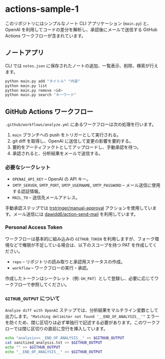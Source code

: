 # actions-sample-1

このリポジトリにはシンプルなノート CLI アプリケーション (`main.py`) と、OpenAI を利用してコードの差分を解析し、承認後にメールで送信する GitHub Actions ワークフローが含まれています。

## ノートアプリ

CLI では `notes.json` に保存されたノートの追加、一覧表示、削除、検索が行えます。

```bash
python main.py add "タイトル" "内容"
python main.py list
python main.py remove <id>
python main.py search "キーワード"
```

## GitHub Actions ワークフロー

`.github/workflows/analyze.yml` にあるワークフローは次の処理を行います。

1. `main` ブランチへの push をトリガーとして実行される。
2. git diff を取得し、OpenAI に送信して変更の影響を要約する。
3. 要約をアーティファクトとしてアップロードし、手動承認を待つ。
4. 承認されると、分析結果をメールで送信する。

### 必要なシークレット

- `OPENAI_API_KEY` – OpenAI の API キー。
- `SMTP_SERVER`, `SMTP_PORT`, `SMTP_USERNAME`, `SMTP_PASSWORD` – メール送信に使用する認証情報。
- `MAIL_TO` – 送信先メールアドレス。

手動承認ステップでは [trstringer/manual-approval](https://github.com/trstringer/manual-approval) アクションを使用しています。メール送信には [dawidd6/action-send-mail](https://github.com/dawidd6/action-send-mail) を利用しています。

### Personal Access Token

ワークフローは基本的に組み込みの `GITHUB_TOKEN` を利用しますが、フォーク環境などで権限が不足している場合は、以下のスコープを持つ PAT を作成してください。

- `repo` – リポジトリの読み取りと承認用ステータスの作成。
- `workflow` – ワークフローの実行・承認。

作成したトークンはシークレット（例: `GH_PAT`）として登録し、必要に応じてワークフローで参照してください。

### `GITHUB_OUTPUT` について

`Analyze diff with OpenAI` ステップでは、分析結果をマルチライン変数として出力します。`"Matching delimiter not found '__END_OF_ANALYSIS__'"` エラーを防ぐため、閉じ区切りは必ず単独行で記述する必要があります。このワークフローでは閉じ区切りの直前に空行を挿入しています。

```bash
echo "analysis<<__END_OF_ANALYSIS__" >> $GITHUB_OUTPUT
cat sanitized_analysis.txt >> $GITHUB_OUTPUT
echo "" >> $GITHUB_OUTPUT
echo "__END_OF_ANALYSIS__" >> $GITHUB_OUTPUT
```
